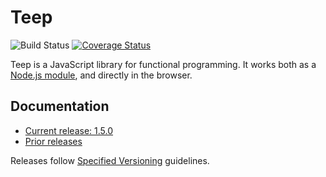 # Teep

![Build Status](https://github.com/earldouglas/teep/workflows/build/badge.svg)
[![Coverage Status](https://coveralls.io/repos/earldouglas/teep/badge.svg)](https://coveralls.io/github/earldouglas/teep)

Teep is a JavaScript library for functional programming.  It works both
as a [Node.js module](https://www.npmjs.org/package/teep), and directly
in the browser.

## Documentation

* [Current release: 1.5.0](docs/1.5.md)
* [Prior releases](docs/)

Releases follow [Specified
Versioning](https://earldouglas.com/specver.html) guidelines.
